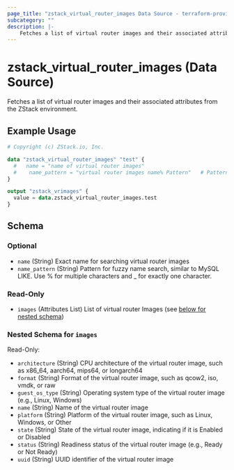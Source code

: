 ```yaml
---
page_title: "zstack_virtual_router_images Data Source - terraform-provider-zstack"
subcategory: ""
description: |-
    Fetches a list of virtual router images and their associated attributes from the ZStack environment.
---
```


# zstack_virtual_router_images (Data Source)

Fetches a list of virtual router images and their associated attributes from the ZStack environment.

## Example Usage

```terraform
# Copyright (c) ZStack.io, Inc.

data "zstack_virtual_router_images" "test" {
  #   name = "name of virtual router images"
  #    name_pattern = "virtual router images name% Pattern"   # Pattern for fuzzy name search, similar to MySQL LIKE. Use % for multiple characters and _ for exactly one character.
}

output "zstack_vrimages" {
  value = data.zstack_virtual_router_images.test
}
```

<!-- schema generated by tfplugindocs -->
## Schema

### Optional

- `name` (String) Exact name for searching virtual router images
- `name_pattern` (String) Pattern for fuzzy name search, similar to MySQL LIKE. Use % for multiple characters and _ for exactly one character.

### Read-Only

- `images` (Attributes List) List of virtual router Images (see [below for nested schema](#nestedatt--images))

<a id="nestedatt--images"></a>
### Nested Schema for `images`

Read-Only:

- `architecture` (String) CPU architecture of the virtual router image, such as x86_64, aarch64, mips64, or longarch64
- `format` (String) Format of the virtual router image, such as qcow2, iso, vmdk, or raw
- `guest_os_type` (String) Operating system type of the virtual router image (e.g., Linux, Windows)
- `name` (String) Name of the virtual router image
- `platform` (String) Platform of the virtual router image, such as Linux, Windows, or Other
- `state` (String) State of the virtual router image, indicating if it is Enabled or Disabled
- `status` (String) Readiness status of the virtual router image (e.g., Ready or Not Ready)
- `uuid` (String) UUID identifier of the virtual router image



